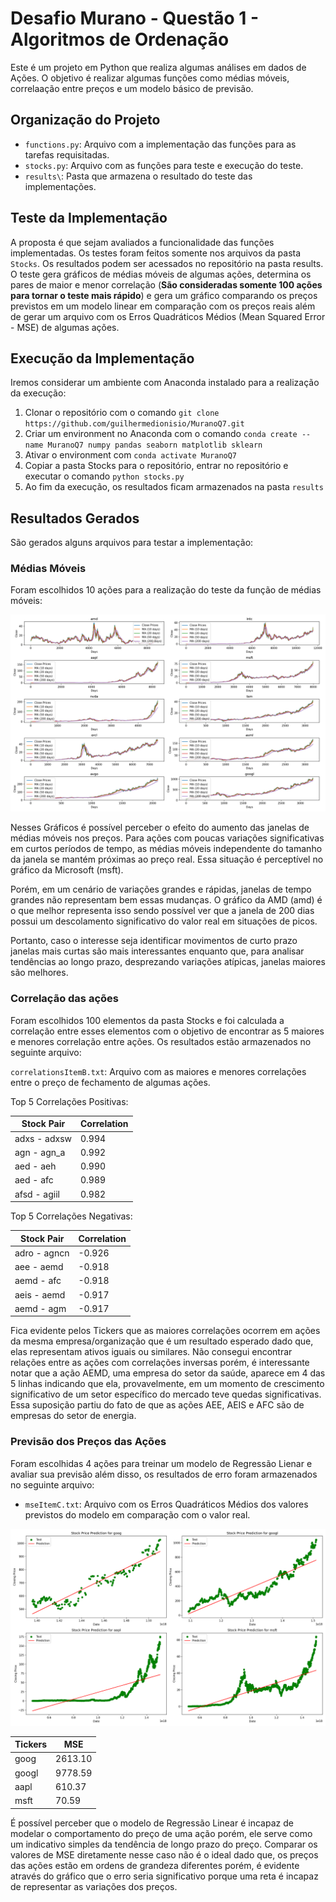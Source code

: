 # Desafio Murano - Questão 1 - Algoritmos de Ordenação

Este é um projeto em Python que realiza algumas análises em dados de Ações. O objetivo é realizar algumas funções como médias móveis, correlaação entre preços e um modelo básico de previsão.

## Organização do Projeto

- `functions.py`: Arquivo com a implementação das funções para as tarefas requisitadas.
- `stocks.py`: Arquivo com as funções para teste e execução do teste.
- `results\`: Pasta que armazena o resultado do teste das implementações.

## Teste da Implementação

A proposta é que sejam avaliados a funcionalidade das funções implementadas. Os testes foram feitos somente nos arquivos da pasta `Stocks`. Os resultados podem ser acessados no repositório na pasta results. O teste gera gráficos de médias móveis de algumas ações, determina os pares de maior e menor correlação (**São consideradas somente 100 ações para tornar o teste mais rápido**) e gera um gráfico comparando os preços previstos em um modelo linear em comparação com os preços reais além de gerar um arquivo com os Erros Quadráticos Médios (Mean Squared Error - MSE) de algumas ações.

## Execução da Implementação

Iremos considerar um ambiente com Anaconda instalado para a realização da execução:

1. Clonar o repositório com o comando `git clone https://github.com/guilhermedionisio/MuranoQ7.git`
2. Criar um environment no Anaconda com o comando `conda create --name MuranoQ7 numpy pandas seaborn matplotlib sklearn`
3. Ativar o environment com `conda activate MuranoQ7`
4. Copiar a pasta Stocks para o repositório, entrar no repositório e executar o comando `python stocks.py`
5. Ao fim da execução, os resultados ficam armazenados na pasta `results`

## Resultados Gerados

São gerados alguns arquivos para testar a implementação:

### Médias Móveis

Foram escolhidos 10 ações para a realização do teste da função de médias móveis:

![Médias móveis](results/itemA.png)

Nesses Gráficos é possível perceber o efeito do aumento das janelas de médias móveis nos preços. Para ações com poucas variações significativas em curtos períodos de tempo, as médias móveis independente do tamanho da janela se mantém próximas ao preço real. Essa situação é perceptível no gráfico da Microsoft (msft).

Porém, em um cenário de variações grandes e rápidas, janelas de tempo grandes não representam bem essas mudanças. O gráfico da AMD (amd) é o que melhor representa isso sendo possível ver que a janela de 200 dias possui um descolamento significativo do valor real em situações de picos.

Portanto, caso o interesse seja identificar movimentos de curto prazo janelas mais curtas são mais interessantes enquanto que, para analisar tendências ao longo prazo, desprezando variações atípicas, janelas maiores são melhores.

### Correlação das ações

Foram escolhidos 100 elementos da pasta Stocks e foi calculada a correlação entre esses elementos com o objetivo de encontrar as 5 maiores e menores correlação entre ações. Os resultados estão armazenados no seguinte arquivo:

`correlationsItemB.txt`: Arquivo com as maiores e menores correlações entre o preço de fechamento de algumas ações.

Top 5 Correlações Positivas:

| Stock Pair | Correlation |
|------------|-------------|
| adxs - adxsw |  0.994 |
| agn - agn_a |  0.992 |
| aed - aeh | 0.990 |
| aed - afc |  0.989 |
| afsd - agiil | 0.982 |

Top 5 Correlações Negativas:

| Stock Pair | Correlation |
|------------|-------------|
| adro - agncn | -0.926 |
| aee - aemd | -0.918 |
| aemd - afc |  -0.918 |
| aeis - aemd | -0.917|
| aemd - agm | -0.917 |

Fica evidente pelos Tickers que as maiores correlações ocorrem em ações da mesma empresa/organização que é um resultado esperado dado que, elas representam ativos iguais ou similares. Não consegui encontrar relações entre as ações com correlações inversas porém, é interessante notar que a ação AEMD, uma empresa do setor da saúde,  aparece em 4 das 5 linhas indicando que ela, provavelmente, em um momento de crescimento significativo de um setor específico do mercado teve quedas significativas. Essa suposição partiu do fato de que as ações AEE, AEIS e AFC são de empresas do setor de energia.

### Previsão dos Preços das Ações

Foram escolhidas 4 ações para treinar um modelo de Regressão Lienar e avaliar sua previsão além disso, os resultados de erro foram armazenados no seguinte arquivo:

- `mseItemC.txt`: Arquivo com os Erros Quadráticos Médios dos valores previstos do modelo em comparação com o valor real.

![Previsão do Preço por meio de Regressão Linear](results/itemC.png)

| Tickers | MSE      |
|---------|----------|
| goog    | 2613.10  |
| googl   | 9778.59  |
| aapl    | 610.37   |
| msft    | 70.59    |

É possível perceber que o modelo de Regressão Linear é incapaz de modelar o comportamento do preço de uma ação porém, ele serve como um indicativo simples da tendência de longo prazo do preço. Comparar os valores de MSE diretamente nesse caso não é o ideal dado que, os preços das ações estão em ordens de grandeza diferentes porém, é evidente através do gráfico que o erro seria significativo porque uma reta é incapaz de representar as variações dos preços.